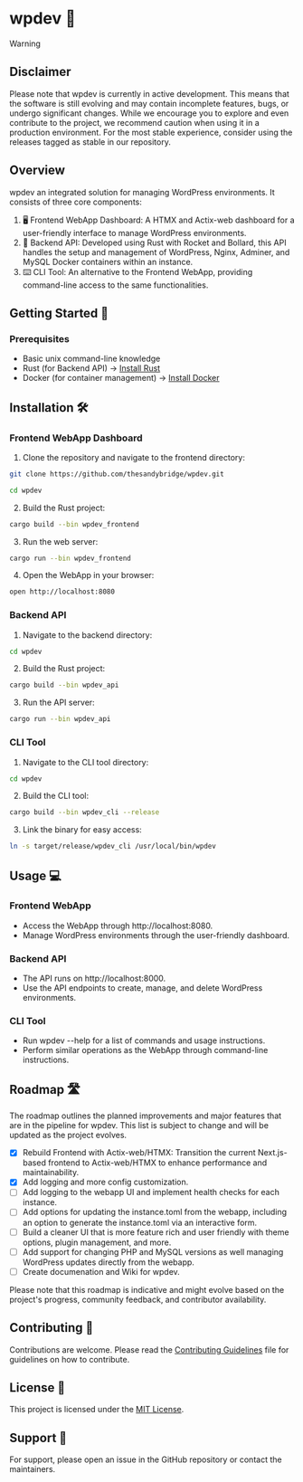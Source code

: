 # wpdev 🚀

> [!WARNING]
> ## Disclaimer
> Please note that wpdev is currently in active development. This means that the software is still evolving and may contain incomplete features, bugs, or undergo significant changes. While we encourage you to explore and even contribute to the project, we recommend caution when using it in a production environment. For the most stable experience, consider using the releases tagged as stable in our repository.

## Overview

wpdev an integrated solution for managing WordPress environments. It consists of three core components:

1. 🖥️ Frontend WebApp Dashboard: A HTMX and Actix-web dashboard for a user-friendly interface to manage WordPress environments.
2. 🔧 Backend API: Developed using Rust with Rocket and Bollard, this API handles the setup and management of WordPress, Nginx, Adminer, and MySQL Docker containers within an instance.
3. ⌨️ CLI Tool: An alternative to the Frontend WebApp, providing command-line access to the same functionalities.

## Getting Started 🌟

### Prerequisites

- Basic unix command-line knowledge
- Rust (for Backend API) -> [Install Rust](https://www.rust-lang.org/tools/install)
- Docker (for container management) -> [Install Docker](https://docs.docker.com/get-docker/)

## Installation 🛠️

### Frontend WebApp Dashboard

1. Clone the repository and navigate to the frontend directory:

```bash
git clone https://github.com/thesandybridge/wpdev.git
```
```bash
cd wpdev
```

2. Build the Rust project:

```bash
cargo build --bin wpdev_frontend
```

3. Run the web server:

```bash
cargo run --bin wpdev_frontend
```

4. Open the WebApp in your browser:

```bash
open http://localhost:8080
```

### Backend API

1. Navigate to the backend directory:

```bash
cd wpdev
```

2. Build the Rust project:

```bash
cargo build --bin wpdev_api
```

3. Run the API server:

```bash
cargo run --bin wpdev_api
```

### CLI Tool

1. Navigate to the CLI tool directory:

```bash
cd wpdev
```

2. Build the CLI tool:

```bash
cargo build --bin wpdev_cli --release
```

3. Link the binary for easy access:

```bash
ln -s target/release/wpdev_cli /usr/local/bin/wpdev
```

## Usage 💻

### Frontend WebApp

- Access the WebApp through http://localhost:8080.
- Manage WordPress environments through the user-friendly dashboard.

### Backend API

- The API runs on http://localhost:8000.
- Use the API endpoints to create, manage, and delete WordPress environments.

### CLI Tool

- Run wpdev --help for a list of commands and usage instructions.
- Perform similar operations as the WebApp through command-line instructions.

## Roadmap 🛣️

The roadmap outlines the planned improvements and major features that are in the pipeline for wpdev. This list is subject to change and will be updated as the project evolves.

- [x] Rebuild Frontend with Actix-web/HTMX: Transition the current Next.js-based frontend to Actix-web/HTMX to enhance performance and maintainability.
- [x] Add logging and more config customization.
- [ ] Add logging to the webapp UI and implement health checks for each
instance.
- [ ] Add options for updating the instance.toml from the webapp, including an
option to generate the instance.toml via an interactive form.
- [ ] Build a cleaner UI that is more feature rich and user friendly with theme
  options, plugin management, and more.
- [ ] Add support for changing PHP and MySQL versions as well managing WordPress
  updates directly from the webapp.
- [ ] Create documenation and Wiki for wpdev.

Please note that this roadmap is indicative and might evolve based on the project's progress, community feedback, and contributor availability.

## Contributing 👥

Contributions are welcome. Please read the [Contributing Guidelines](CONTRIBUTING.md) file for guidelines on how to contribute.

## License 📄

This project is licensed under the [MIT License](LICENSE).

## Support 🛟

For support, please open an issue in the GitHub repository or contact the maintainers.
